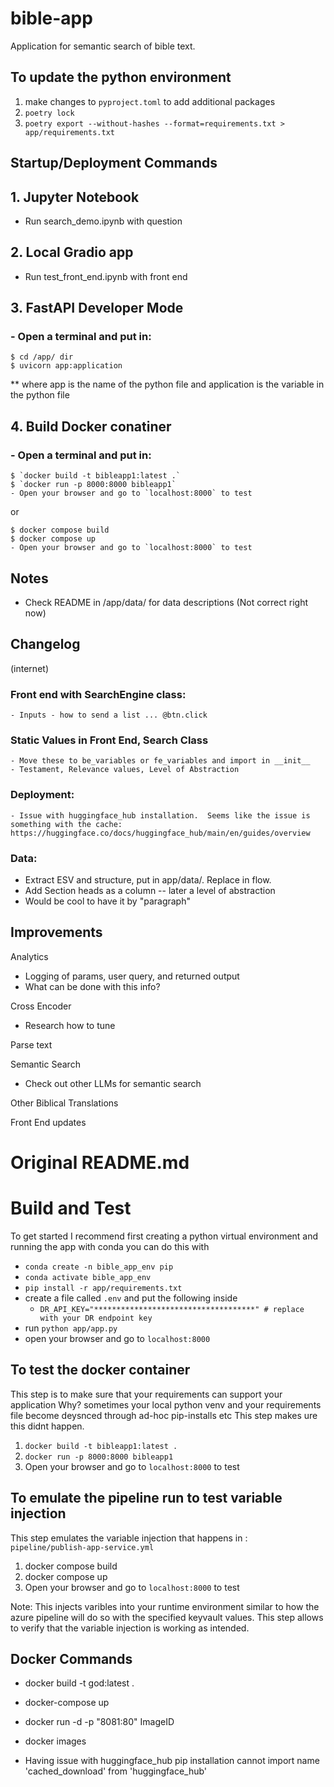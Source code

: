 # bible-app
Application for semantic search of bible text.


## To update the python environment 
1.  make changes to `pyproject.toml` to add additional packages
2. `poetry lock`
3. `poetry export --without-hashes --format=requirements.txt > app/requirements.txt`


## Startup/Deployment Commands

## 1. Jupyter Notebook
  - Run search_demo.ipynb with question

## 2. Local Gradio app
  - Run test_front_end.ipynb with front end

## 3. FastAPI Developer Mode
  ### - Open a terminal and put in:
    $ cd /app/ dir
    $ uvicorn app:application
      
** where app is the name of the python file and application is the variable in the python file


## 4. Build Docker conatiner
  ### - Open a terminal and put in:
    $ `docker build -t bibleapp1:latest .`
    $ `docker run -p 8000:8000 bibleapp1`
    - Open your browser and go to `localhost:8000` to test
or

    $ docker compose build
    $ docker compose up
    - Open your browser and go to `localhost:8000` to test







## Notes
- Check README in /app/data/ for data descriptions (Not correct right now)











## Changelog

(internet)
### Front end with SearchEngine class: 
    - Inputs - how to send a list ... @btn.click

### Static Values in Front End, Search Class
    - Move these to be_variables or fe_variables and import in __init__
    - Testament, Relevance values, Level of Abstraction

### Deployment:
    - Issue with huggingface_hub installation.  Seems like the issue is something with the cache:
    https://huggingface.co/docs/huggingface_hub/main/en/guides/overview


### Data:
- Extract ESV and structure, put in app/data/.  Replace in flow.
- Add Section heads as a column  --  later a level of abstraction
- Would be cool to have it by "paragraph"


## Improvements

Analytics
- Logging of params, user query, and returned output
- What can be done with this info?

Cross Encoder
- Research how to tune

Parse text

Semantic Search
- Check out other LLMs for semantic search

Other Biblical Translations

Front End updates









# Original README.md

# Build and Test 
To get started I recommend first creating a python virtual environment and running the app
with conda you can do this with
- `conda create -n bible_app_env pip`
- `conda activate bible_app_env`
- `pip install -r app/requirements.txt`
- create a file called `.env` and put the following inside
  - `DR_API_KEY="************************************" # replace with your DR endpoint key`
- run `python app/app.py`
- open your browser and go to `localhost:8000`

## To test the docker container
This step is to make sure that your requirements can support your application 
Why? sometimes your local python venv and your requirements file become deysnced through ad-hoc pip-installs etc
This step makes ure this didnt happen.

1. `docker build -t bibleapp1:latest .`
2. `docker run -p 8000:8000 bibleapp1`
3. Open your browser and go to `localhost:8000` to test

## To emulate the pipeline run to test variable injection
This step emulates the variable injection that happens in :
`pipeline/publish-app-service.yml`

1. docker compose build
2. docker compose up
3. Open your browser and go to `localhost:8000` to test

Note: This injects varibles into your runtime environment similar to how the azure pipeline will do so with the specified keyvault values.
This step allows to verify that the variable injection is working as intended.


## Docker Commands

- docker build -t god:latest .
- docker-compose up

- docker run -d -p "8081:80" ImageID

- docker images

- Having issue with huggingface_hub pip installation
 cannot import name 'cached_download' from 'huggingface_hub'